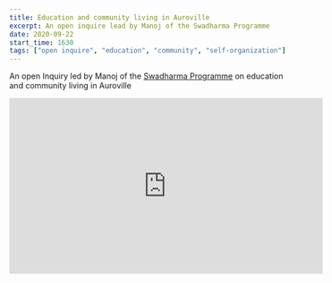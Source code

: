```yaml
---
title: Education and community living in Auroville
excerpt: An open inquire lead by Manoj of the Swadharma Programme
date: 2020-09-22
start_time: 1630
tags: ["open inquire", "education", "community", "self-organization"]
---
```


An open Inquiry led by Manoj of the [Swadharma Programme](https://www.swadharma.auroville.org/) on education and community living in Auroville

<iframe width="560" height="315" src="https://www.youtube.com/embed/BXxb_WymHc0" frameborder="0" allow="accelerometer; autoplay; clipboard-write; encrypted-media; gyroscope; picture-in-picture" allowfullscreen></iframe>